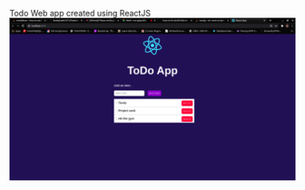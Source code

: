 Todo Web app created using ReactJS
![alt home](https://github.com/GeekyGeek3371/TodoWebApp_v2/blob/master/screenshot/home.png?raw=true)
